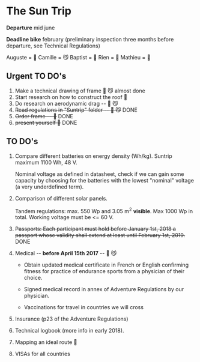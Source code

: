 # The Sun Trip
**Departure** mid june

**Deadline bike** february (preliminary inspection three months before departure, see Technical Regulations)

Auguste = :hear_no_evil:
Camille = :smirk_cat:
Baptist = :pig2:
Rien    = :car:
Mathieu = :construction_worker:


## Urgent TO DO's

1. Make a technical drawing of frame :hear_no_evil: :smirk_cat: almost done
2. Start research on how to construct the roof :construction_worker:
3. Do research on aerodynamic drag -- :hear_no_evil: :smirk_cat:
4. ~~Read regulations in "Suntrip" folder -- :hear_no_evil: :smirk_cat:~~ DONE
5. ~~Order frame -- :hear_no_evil:~~ DONE
6. ~~present yourself :hear_no_evil:~~ DONE


## TO DO's

1. Compare different batteries on energy density (Wh/kg). Suntrip maximum 1100 Wh, 48 V.

   Nominal voltage as defined in datasheet, check if we can gain some capacity by choosing for the batteries with the lowest "nominal" voltage (a very underdefined term).

2. Comparison of different solar panels.

   Tandem regulations: max. 550 Wp and 3.05 m<sup>2</sup> __visible__. Max 1000 Wp in total. Working voltage must be <= 60 V.

3. ~~Passports: Each participant must hold before January 1st, 2018 a passport whose validity shall extend at least until February 1st, 2019.~~ DONE
 
4. Medical -- **before April 15th 2017** -- :hear_no_evil: :smirk_cat:

   - Obtain updated medical certificate in French or English confirming fitness for practice of endurance sports from a physician of their choice.

   - Signed medical record in annex of Adventure Regulations by our physician.

   - Vaccinations for travel in countries we will cross

5. Insurance (p23 of the Adventure Regulations)

6. Technical logbook (more info in early 2018).

7. Mapping an ideal route :hear_no_evil:

8. VISAs for all countries



